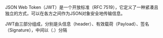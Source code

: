 JSON Web Token（JWT）是一个开放标准（RFC 7519），它定义了一种紧凑且独立的方式，可以在各方之间作为JSON对象安全地传输信息。

JWT由三部分组成，分别是头信息（header）、有效载荷（Payload）、签名（Signature），中间以（.）分隔